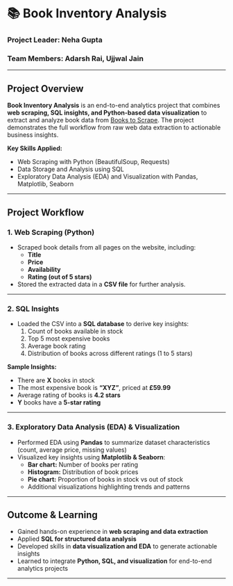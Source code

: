 # 📚 Book Inventory Analysis 

### **Project Leader:** Neha Gupta  
### **Team Members:** Adarsh Rai, Ujjwal Jain  

---

## **Project Overview**
**Book Inventory Analysis** is an end-to-end analytics project that combines **web scraping, SQL insights, and Python-based data visualization** to extract and analyze book data from [Books to Scrape](http://books.toscrape.com/). The project demonstrates the full workflow from raw web data extraction to actionable business insights.  

**Key Skills Applied:**  
- Web Scraping with Python (BeautifulSoup, Requests)  
- Data Storage and Analysis using SQL  
- Exploratory Data Analysis (EDA) and Visualization with Pandas, Matplotlib, Seaborn  

---

## **Project Workflow**

### **1. Web Scraping (Python)**
- Scraped book details from all pages on the website, including:  
  - **Title**  
  - **Price**  
  - **Availability**  
  - **Rating (out of 5 stars)**  
- Stored the extracted data in a **CSV file** for further analysis.  

---

### **2. SQL Insights**
- Loaded the CSV into a **SQL database** to derive key insights:  
  1. Count of books available in stock  
  2. Top 5 most expensive books  
  3. Average book rating  
  4. Distribution of books across different ratings (1 to 5 stars)  

**Sample Insights:**  
- There are **X** books in stock  
- The most expensive book is **“XYZ”**, priced at **£59.99**  
- Average rating of books is **4.2 stars**  
- **Y** books have a **5-star rating**  

---

### **3. Exploratory Data Analysis (EDA) & Visualization**
- Performed EDA using **Pandas** to summarize dataset characteristics (count, average price, missing values)  
- Visualized key insights using **Matplotlib & Seaborn**:  
  - **Bar chart:** Number of books per rating  
  - **Histogram:** Distribution of book prices  
  - **Pie chart:** Proportion of books in stock vs out of stock  
  - Additional visualizations highlighting trends and patterns  

---

## **Outcome & Learning**
- Gained hands-on experience in **web scraping and data extraction**  
- Applied **SQL for structured data analysis**  
- Developed skills in **data visualization and EDA** to generate actionable insights  
- Learned to integrate **Python, SQL, and visualization** for end-to-end analytics projects  

---
